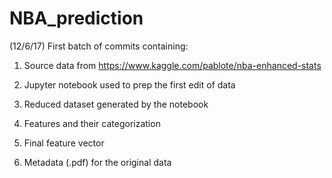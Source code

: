 # NBA_prediction
(12/6/17) First batch of commits containing:

1. Source data from https://www.kaggle.com/pablote/nba-enhanced-stats

2. Jupyter notebook used to prep the first edit of data 

3. Reduced dataset generated by the notebook

4. Features and their categorization

5. Final feature vector

6. Metadata (.pdf) for the original data
